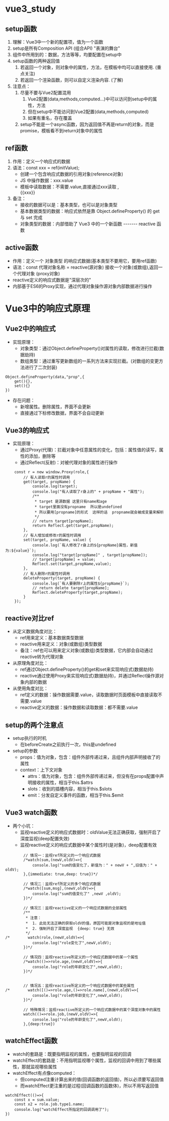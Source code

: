# vue3_study
## setup函数
1. 理解：Vue3中一个新的配置项，值为一个函数
2. setup是所有Composition API (组合API) "表演的舞台"
3. 组件中所用到的：数据，方法等等，均要配置在setup中
4. setup函数的两种返回值
   1. 若返回一个对象，则对象中的属性，方法，在模板中均可以直接使用. (重点关注)
   2. 若返回一个渲染函数，则可以自定义渲染内容. (了解)
5. 注意点：
   1. 尽量不要与Vue2配置混用
      1. Vue2配置(data,methods,computed...)中可以访问到setup中的属性，方法
      2. 但在setup中不能访问到Vue2配置(data,methods,computed)
      3. 如果有重名，存在覆盖
   2. setup不能是一个async函数，因为返回值不再是return的对象，而是promise，模板看不到return对象中的属性

## ref函数
1. 作用：定义一个响应式的数据
2. 语法：const xxx = ref(initValue);
   - 创建一个包含响应式数据的引用对象(reference对象)
   - JS 中操作数据：xxx.value
   - 模板中读取数据：不需要.value,直接通过xxx读取 , <div>{{xxx}}</div>
3. 备注：
   - 接收的数据可以是：基本类型，也可以是对象类型
   - 基本数据类型的数据：响应式依然是靠 Object.defineProperty() 的 get 与 set 完成
   - 对象类型的数据：内部借助了 Vue3 中的一个新函数 ------- reactive 函数

## active函数
- 作用：定义一个 对象类型 的响应式数据(基本类型不要用它，要用ref函数)
- 语法：const 代理对象名称 = reactive(源对象) 接收一个对象(或数组),返回一个代理对象 (proxy对象)
- reactive定义的响应式数据是"深层次的"
- 内部基于ES6的Proxy实现，通过代理对象操作源对象内部数据进行操作

# Vue3中的响应式原理
## Vue2中的响应式
- 实现原理：
  - 对象类型：通过Object.defineProperty()对属性的读取，修改进行拦截(数据劫持)
  - 数组类型：通过重写更新数组的一系列方法来实现拦截。(对数组的变更方法进行了二次封装)
```text
Object.defineProperty(data,"prop",{
    get(){},
    set(){}
})
```
- 存在问题：
  - 新增属性。删除属性，界面不会更新
  - 直接通过下标修改数据，界面不会自动更新

## Vue3的响应式
- 实现原理：
  - 通过Proxy(代理)：拦截对象中任意属性的变化，包括：属性值的读写，属性的添加，删除等
  - 通过Reflect(反射)：对被代理对象的属性进行操作
```text
    const r = new window.Proxy(role,{
        // 有人读取r的属性时调用
        get(target, propName) {
            console.log(target);
            console.log("有人读取了r身上的" + propName + "属性");
            /**
             * target 是源数据 这里只有name和age
             * target里面没有propname  所以是undefined
             * 所以要用[propname]的形式  这样的话  propname就会被成变量来解析
             */
            // return target[propName];
            return Reflect.get(target,propName);
        },
        // 有人增加或修改r的属性时调用
        set(target, propName, value) {
            console.log(`有人修改了r身上的${propName}属性，新值为:${value}`);
            console.log("target[propName]" , target[propName]);
            // target[propName] = value;
            Reflect.set(target,propName,value);
        },
        // 有人删除r的属性时调用
        deleteProperty(target, propName) {
            console.log(`有人要删除r上的属性${propName}`);
            // return delete target[propName];
            Reflect.deleteProperty(target,propName);
        }
    });
```

## reactive对比ref
- 从定义数据角度对比：
  - ref用来定义：基本数据类型数据
  - reactive用来定义：对象(或数组)类型数据
  - 备注：ref也可以用来定义对象(或数组)类型数据，它内部会自动通过reactive转为代理对象
- 从原理角度对比：
  - ref通过Object.defineProperty()的get和set来实现响应式(数据劫持)
  - reactive通过使用Proxy来实现响应式(数据劫持)，并通过Reflect操作源对象内部的数据
- 从使用角度对比：
  - ref定义的数据：操作数据需要.value，读取数据时页面模板中直接读取不需要.value
  - reactive定义的数据：操作数据和读取数据：都不需要.value

## setup的两个注意点
- setup执行的时机
  - 在beforeCreate之前执行一次，this是undefined
- setup的参数
  - props：值为对象，包含：组件外部传递过来，且组件内部声明接收了的属性
  - context：上下文对象
    - attrs：值为对象，包含：组件外部传递过来，但没有在props配置中声明接收的属性，相当于this.$attrs
    - slots：收到的插槽内容，相当于this.$slots
    - emit：分发自定义事件的函数，相当于this.$emit


## Vue3 watch函数
- 两个小坑：
  - 监视reactive定义的响应式数据时：oldValue无法正确获取，强制开启了深度监视(deep配置失效)
  - 监视reactive定义的响应式数据中某个属性时(是对象)，deep配置有效
```text
        // 情况一：监视ref所定义的一个响应式数据
        /*watch(sum,(newV,oldV)=>{
            console.log("sum的值变化了，新值为：" + newV + ",旧值为：" + oldV);
        },{immediate: true,deep: true})*/

        // 情况二：监视ref所定义的多个响应式数据
        /*watch([sum,msg],(newV,oldV)=>{
            console.log("sum的值变化了" ,newV ,oldV);
        })*/

        // 情况三：监视reactive定义的一个响应式数据的全部属性
        /**
         * 注意：
         *  1. 此处无法正确的获取oldV的值，原因可能是对象监视的是地址值
         *  2. 强制开启了深度监视  {deep: true} 无效
         */
/*        watch(role,(newV,oldV)=>{
            console.log("role变化了",newV,oldV);
        })*/

        // 情况四：监视reactive所定义的一个响应式数据中的某一个属性
        /*watch(()=>role.age,(newV,oldV)=>{
            console.log("role的年龄变化了",newV,oldV);
        })*/


        // 情况五：监视reactive所定义的一个响应式数据中的某些属性
/*        watch([()=>role.age,()=>role.name],(newV,oldV)=>{
            console.log("role的年龄变化了",newV,oldV);
        })*/

        // 特殊情况：监视reactive所定义的一个响应式数据中的某个深度对象中的属性
        watch(()=>role.job,(newV,oldV)=>{
            console.log("role的年龄变化了",newV,oldV);
        },{deep:true})
```

## watchEffect函数
- watch的套路是：既要指明监视的属性，也要指明监视的回调
- watchEffect的套路是：不用指明监视哪个属性，监视的回调中用到了哪些属性，那就监视哪些属性
- watchEffect有点像computed：
  - 但computed注重计算出来的值(回调函数的返回值)，所以必须要写返回值
  - 而watchEffect更注重的是过程(回调函数的函数体)，所以不用写返回值
```text
watchEffect(()=>{
    const x = sum.value;
    const x2 = role.job.type1.name;
    console.log("watchEffect所指定的回调调用了");
})
```

